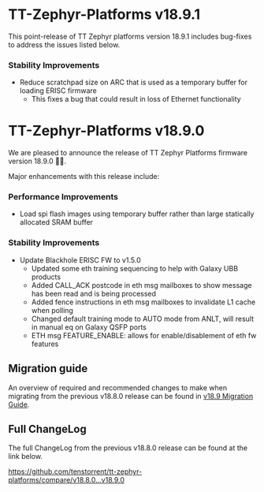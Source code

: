 # TT-Zephyr-Platforms v18.9.1

This point-release of TT Zephyr platforms version 18.9.1 includes bug-fixes to address the issues
listed below.

### Stability Improvements

* Reduce scratchpad size on ARC that is used as a temporary buffer for loading ERISC firmware
  * This fixes a bug that could result in loss of Ethernet functionality

# TT-Zephyr-Platforms v18.9.0

We are pleased to announce the release of TT Zephyr Platforms firmware version 18.9.0 🥳🎉.

Major enhancements with this release include:

### Performance Improvements

* Load spi flash images using temporary buffer rather than large statically allocated SRAM buffer

[comment]: <> (H3 New and Experimental Features, if applicable)
[comment]: <> (H3 External Project Collaboration Efforts, if applicable)

### Stability Improvements

* Update Blackhole ERISC FW to v1.5.0
  * Updated some eth training sequencing to help with Galaxy UBB products
  * Added CALL_ACK postcode in eth msg mailboxes to show message has been read and is being processed
  * Added fence instructions in eth msg mailboxes to invalidate L1 cache when polling
  * Changed default training mode to AUTO mode from ANLT, will result in manual eq on Galaxy QSFP ports
  * ETH msg FEATURE_ENABLE: allows for enable/disablement of eth fw features

[comment]: <> (H1 Security vulnerabilities fixed?)

[comment]: <> (H2 API Changes, if applicable)

[comment]: <> (H3 Removed APIs, H3 Deprecated APIs, H3 New APIs, if applicable)

[comment]: <> (UL PCIe)
[comment]: <> (UL DDR)
[comment]: <> (UL Ethernet)
[comment]: <> (UL Telemetry)
[comment]: <> (UL Debug / Developer Features)
[comment]: <> (UL Drivers)
[comment]: <> (UL Libraries)

[comment]: <> (H2 New Samples, if applicable)

[comment]: <> (UL PCIe)
[comment]: <> (UL DDR)
[comment]: <> (UL Ethernet)
[comment]: <> (UL Telemetry)
[comment]: <> (UL Debug / Developer Features)
[comment]: <> (UL Drivers)
[comment]: <> (UL Libraries)

[comment]: <> (H2 Other Notable Changes, if applicable)

[comment]: <> (UL PCIe)
[comment]: <> (UL DDR)
[comment]: <> (UL Ethernet)
[comment]: <> (UL Telemetry)
[comment]: <> (UL Debug / Developer Features)
[comment]: <> (UL Drivers)
[comment]: <> (UL Libraries)

[comment]: <> (H2 New Boards, if applicable)

## Migration guide

An overview of required and recommended changes to make when migrating from the previous v18.8.0 release can be found in [v18.9 Migration Guide](https://github.com/tenstorrent/tt-zephyr-platforms/tree/main/doc/release/migration-guide-18.9.md).

## Full ChangeLog

The full ChangeLog from the previous v18.8.0 release can be found at the link below.

https://github.com/tenstorrent/tt-zephyr-platforms/compare/v18.8.0...v18.9.0

